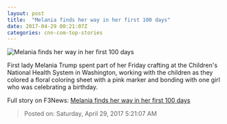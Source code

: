 ```yaml
---
layout: post
title:  "Melania finds her way in her first 100 days"
date: 2017-04-29 00:21:07Z
categories: cnn-com-top-stories
---
```


![Melania finds her way in her first 100 days](http://i2.cdn.cnn.com/cnnnext/dam/assets/170308144339-melania-trump-02-15-2017-super-tease.jpg)

First lady Melania Trump spent part of her Friday crafting at the Children's National Health System in Washington, working with the children as they colored a floral coloring sheet with a pink marker and bonding with one girl who was celebrating a birthday.


Full story on F3News: [Melania finds her way in her first 100 days](http://www.f3nws.com/n/g3xfSF)

> Posted on: Saturday, April 29, 2017 5:21:07 AM
